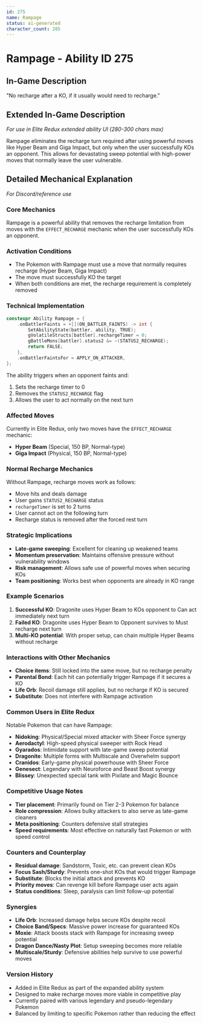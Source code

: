 ```yaml
---
id: 275
name: Rampage
status: ai-generated
character_count: 285
---
```


# Rampage - Ability ID 275

## In-Game Description
"No recharge after a KO, if it usually would need to recharge."

## Extended In-Game Description
*For use in Elite Redux extended ability UI (280-300 chars max)*

Rampage eliminates the recharge turn required after using powerful moves like Hyper Beam and Giga Impact, but only when the user successfully KOs an opponent. This allows for devastating sweep potential with high-power moves that normally leave the user vulnerable.

## Detailed Mechanical Explanation
*For Discord/reference use*

### Core Mechanics
Rampage is a powerful ability that removes the recharge limitation from moves with the `EFFECT_RECHARGE` mechanic when the user successfully KOs an opponent.

### Activation Conditions
- The Pokemon with Rampage must use a move that normally requires recharge (Hyper Beam, Giga Impact)
- The move must successfully KO the target
- When both conditions are met, the recharge requirement is completely removed

### Technical Implementation
```cpp
constexpr Ability Rampage = {
    .onBattlerFaints = +[](ON_BATTLER_FAINTS) -> int {
        SetAbilityState(battler, ability, TRUE);
        gVolatileStructs[battler].rechargeTimer = 0;
        gBattleMons[battler].status2 &= ~(STATUS2_RECHARGE);
        return FALSE;
    },
    .onBattlerFaintsFor = APPLY_ON_ATTACKER,
};
```

The ability triggers when an opponent faints and:
1. Sets the recharge timer to 0
2. Removes the `STATUS2_RECHARGE` flag
3. Allows the user to act normally on the next turn

### Affected Moves
Currently in Elite Redux, only two moves have the `EFFECT_RECHARGE` mechanic:
- **Hyper Beam** (Special, 150 BP, Normal-type)
- **Giga Impact** (Physical, 150 BP, Normal-type)

### Normal Recharge Mechanics
Without Rampage, recharge moves work as follows:
- Move hits and deals damage
- User gains `STATUS2_RECHARGE` status
- `rechargeTimer` is set to 2 turns
- User cannot act on the following turn
- Recharge status is removed after the forced rest turn

### Strategic Implications
- **Late-game sweeping**: Excellent for cleaning up weakened teams
- **Momentum preservation**: Maintains offensive pressure without vulnerability windows
- **Risk management**: Allows safe use of powerful moves when securing KOs
- **Team positioning**: Works best when opponents are already in KO range

### Example Scenarios
1. **Successful KO**: Dragonite uses Hyper Beam to KOs opponent to Can act immediately next turn
2. **Failed KO**: Dragonite uses Hyper Beam to Opponent survives to Must recharge next turn
3. **Multi-KO potential**: With proper setup, can chain multiple Hyper Beams without recharge

### Interactions with Other Mechanics
- **Choice items**: Still locked into the same move, but no recharge penalty
- **Parental Bond**: Each hit can potentially trigger Rampage if it secures a KO
- **Life Orb**: Recoil damage still applies, but no recharge if KO is secured
- **Substitute**: Does not interfere with Rampage activation

### Common Users in Elite Redux
Notable Pokemon that can have Rampage:
- **Nidoking**: Physical/Special mixed attacker with Sheer Force synergy
- **Aerodactyl**: High-speed physical sweeper with Rock Head
- **Gyarados**: Intimidate support with late-game sweep potential
- **Dragonite**: Multiple forms with Multiscale and Overwhelm support
- **Cranidos**: Early-game physical powerhouse with Sheer Force
- **Genesect**: Legendary with Neuroforce and Beast Boost synergy
- **Blissey**: Unexpected special tank with Pixilate and Magic Bounce

### Competitive Usage Notes
- **Tier placement**: Primarily found on Tier 2-3 Pokemon for balance
- **Role compression**: Allows bulky attackers to also serve as late-game cleaners
- **Meta positioning**: Counters defensive stall strategies
- **Speed requirements**: Most effective on naturally fast Pokemon or with speed control

### Counters and Counterplay
- **Residual damage**: Sandstorm, Toxic, etc. can prevent clean KOs
- **Focus Sash/Sturdy**: Prevents one-shot KOs that would trigger Rampage
- **Substitute**: Blocks the initial attack and prevents KO
- **Priority moves**: Can revenge kill before Rampage user acts again
- **Status conditions**: Sleep, paralysis can limit follow-up potential

### Synergies
- **Life Orb**: Increased damage helps secure KOs despite recoil
- **Choice Band/Specs**: Massive power increase for guaranteed KOs
- **Moxie**: Attack boosts stack with Rampage for increasing sweep potential
- **Dragon Dance/Nasty Plot**: Setup sweeping becomes more reliable
- **Multiscale/Sturdy**: Defensive abilities help survive to use powerful moves

### Version History
- Added in Elite Redux as part of the expanded ability system
- Designed to make recharge moves more viable in competitive play
- Currently paired with various legendary and pseudo-legendary Pokemon
- Balanced by limiting to specific Pokemon rather than reducing the effect